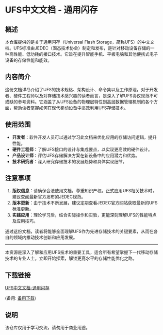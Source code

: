 # UFS中文文档 - 通用闪存

## 概述

本仓库提供的是关于通用闪存（Universal Flash Storage，简称UFS）的中文文档。UFS标准由JEDEC（固态技术协会）制定和发布，是针对移动设备存储的一种高性能、低功耗的接口技术。它旨在提升智能手机、平板电脑和其他便携式电子设备的存储性能和能效。

## 内容简介

这份文档详尽介绍了UFS的技术规格、架构设计、命令集以及工作原理，对于开发者、硬件工程师以及对存储技术感兴趣的读者而言，是深入了解UFS协议规范不可或缺的参考资料。它涵盖了从UFS设备的物理层特性到高层数据管理机制的各个方面，帮助读者掌握如何在现代移动设备中高效利用UFS存储技术。

## 使用范围

- **开发者**：软件开发人员可以通过学习此文档来优化应用的存储访问逻辑，提升性能。
- **硬件工程师**：了解UFS接口的设计与集成要点，以实现更高效的硬件设计。
- **产品设计师**：评估UFS存储解决方案在新设备中的应用潜力和优势。
- **技术研究者**：深入研究存储技术的发展趋势和具体实现细节。

## 注意事项

1. **版权信息**：请确保合法使用文档，尊重知识产权。正式应用UFS相关技术时，建议查阅最新官方发布的JEDEC规范。
2. **版本更新**：由于技术不断发展，建议定期查看JEDEC官方网站获取最新的UFS标准更新。
3. **实践应用**：理论学习后，结合实际操作和实验，更能深刻理解UFS的性能特点及应用技巧。

通过这份文档，读者将能够全面理解UFS作为先进存储技术的关键要素，从而在各自的领域内推动技术创新和应用发展。

---

本资源是深入了解和应用UFS技术的重要工具，适合所有希望掌握下一代移动存储技术的专业人士。立即开始探索，解锁更高水平的存储性能优化之路。

## 下载链接
[UFS中文文档-通用闪存](https://pan.quark.cn/s/4e1919e31a21) 

(备用: [备用下载](https://pan.baidu.com/s/13M-KDclaUpuSazU9RF5qmg?pwd=1234))

## 说明

该仓库仅用于学习交流，请勿用于商业用途。
